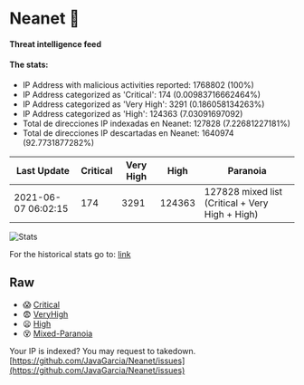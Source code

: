 # Neanet :hocho:
#### Threat intelligence feed
#### The stats:

- IP Address with malicious activities reported: 1768802 (100%)
- IP Address categorized as 'Critical':  174 (0.00983716662464%)
- IP Address categorized as 'Very High':  3291 (0.186058134263%)
- IP Address categorized as 'High':  124363 (7.03091697092)
- Total de direcciones IP indexadas en Neanet:  127828 (7.22681227181%)
- Total de direcciones IP descartadas en Neanet:  1640974 (92.7731877282%)

| Last Update | Critical | Very High | High | Paranoia |
| --- | --- | --- | --- | --- |
| 2021-06-07 06:02:15 | 174 | 3291 | 124363 | 127828 mixed list (Critical + Very High + High)|

![Stats](https://docs.google.com/spreadsheets/d/e/2PACX-1vSnaNMIXVabIpDJjufMlzH7poXnshF3mgd8Is1g9ytUEzVsP5my4Trn8f-xkoLLQ38xpL3HtmUexLo6/pubchart?oid=501124687&format=image)

For the historical stats go to: [link](/stats.csv)
## Raw
- :scream: [Critical](https://raw.githubusercontent.com/JavaGarcia/Neanet/master/blacklists/neanet_critical.txt)
- :fearful: [VeryHigh](https://raw.githubusercontent.com/JavaGarcia/Neanet/master/blacklists/neanet_veryHigh.txtt)
- :frowning: [High](https://raw.githubusercontent.com/JavaGarcia/Neanet/master/blacklists/neanet_high.txt)
- :dizzy_face: [Mixed-Paranoia](https://raw.githubusercontent.com/JavaGarcia/Neanet/master/blacklists/neanet_all.txt)


Your IP is indexed? You may request to takedown. [https://github.com/JavaGarcia/Neanet/issues](https://github.com/JavaGarcia/Neanet/issues)






























































































































































































































































































































































































































































































































































































































































































































































































































































































































































































































































































































































































































































































































































































































































































































































































































































































































































































































































































































































































































































































































































































































































































































































































































































































































































































































































































































































































































































































































































































































































































































































































































































































































































































































































































































































































































































































































































































































































































































































































































































































































































































































































































































































































































































































































































































































































































































































































































































































































































































































































































































































































































































































































































































































































































































































































































































































































































































































































































































































































































































































































































































































































































































































































































































































































































































































































































































































































































































































































































































































































